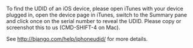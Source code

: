 To find the UDID of an iOS device, please open iTunes with your device plugged in, open the device page in iTunes, switch to the Summary pane and click once on the serial number to reveal the UDID. Please copy or screenshot this to us (CMD-SHIFT-4 on Mac).

See http://bjango.com/help/iphoneudid/ for more details.
